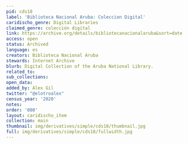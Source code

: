 ```yaml
---
pid: cds18
label: 'Biblioteca Nacional Aruba: Coleccion Digital'
caridischo_genre: Digital Libraries
claimed_genre: colección digital
link: https://archive.org/details/bibliotecanacionalaruba&sort=date
access: open
status: Archived
language: es
creators: Biblioteca Nacional Aruba
stewards: Internet Archive
blurb: Digital Collection of the Aruba National Library.
related_to:
sub_collections:
open_data:
added_by: Alex Gil
twitter: "@elotroalex"
census_year: '2020'
notes:
order: '080'
layout: caridischo_item
collection: main
thumbnail: img/derivatives/simple/cds18/thumbnail.jpg
full: img/derivatives/simple/cds18/fullwidth.jpg
---
```

